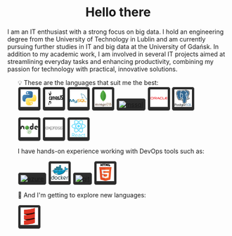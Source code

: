 <h1 align="center">Hello there</h1>
<p align="left">I am an IT enthusiast with a strong focus on big data. I hold an engineering degree from the University of Technology in Lublin and am currently pursuing further studies in IT and big data at the University of Gdańsk. In addition to my academic work, I am involved in several IT projects aimed at streamlining everyday tasks and enhancing productivity, combining my passion for technology with practical, innovative solutions.</p>

<ul>
<p align="left"> 
💡 These are the languages that suit me the best:
<br>
<a href="https://www.python.org" target="_blank" rel="noreferrer" style="padding: 5px; border: 1px solid #ccc; border-radius: 5px; background-color: #2c2c2c; display: inline-block;"> <img src="https://raw.githubusercontent.com/devicons/devicon/master/icons/python/python-original.svg" alt="python" width="40" height="40"/> </a> 
<a href="https://canvasjs.com" target="_blank" rel="noreferrer" style="padding: 5px; border: 1px solid #ccc; border-radius: 5px; background-color: #2c2c2c; display: inline-block;"> <img src="https://raw.githubusercontent.com/Hardik0307/Hardik0307/master/assets/canvasjs-charts.svg" alt="canvasjs" width="40" height="40"/> </a> 
<a href="https://www.mysql.com/" target="_blank" rel="noreferrer" style="padding: 5px; border: 1px solid #ccc; border-radius: 5px; background-color: #2c2c2c; display: inline-block;"> <img src="https://raw.githubusercontent.com/devicons/devicon/master/icons/mysql/mysql-original-wordmark.svg" alt="mysql" width="40" height="40"/> </a>
<a href="https://www.mongodb.com/" target="_blank" rel="noreferrer" style="padding: 5px; border: 1px solid #ccc; border-radius: 5px; background-color: #2c2c2c; display: inline-block;"> <img src="https://raw.githubusercontent.com/devicons/devicon/master/icons/mongodb/mongodb-original-wordmark.svg" alt="mongodb" width="40" height="40"/> </a>
<a href="https://www.microsoft.com/en-us/sql-server" target="_blank" rel="noreferrer" style="padding: 5px; border: 1px solid #ccc; border-radius: 5px; background-color: #2c2c2c; display: inline-block;"> <img src="https://www.svgrepo.com/show/303229/microsoft-sql-server-logo.svg" alt="mssql" width="40" height="40"/> </a>
<a href="https://www.oracle.com/" target="_blank" rel="noreferrer" style="padding: 5px; border: 1px solid #ccc; border-radius: 5px; background-color: #2c2c2c; display: inline-block;"> <img src="https://raw.githubusercontent.com/devicons/devicon/master/icons/oracle/oracle-original.svg" alt="oracle" width="40" height="40"/> </a>
<a href="https://www.postgresql.org" target="_blank" rel="noreferrer" style="padding: 5px; border: 1px solid #ccc; border-radius: 5px; background-color: #2c2c2c; display: inline-block;"> <img src="https://raw.githubusercontent.com/devicons/devicon/master/icons/postgresql/postgresql-original-wordmark.svg" alt="postgresql" width="40" height="40"/> </a>
<br>

<a href="https://nodejs.org" target="_blank" rel="noreferrer" style="padding: 5px; border: 1px solid #ccc; border-radius: 5px; background-color: #2c2c2c; display: inline-block;"> <img src="https://raw.githubusercontent.com/devicons/devicon/master/icons/nodejs/nodejs-original-wordmark.svg" alt="nodejs" width="40" height="40"/> </a> 
<a href="https://expressjs.com" target="_blank" rel="noreferrer" style="padding: 5px; border: 1px solid #ccc; border-radius: 5px; background-color: #2c2c2c; display: inline-block;"> <img src="https://raw.githubusercontent.com/devicons/devicon/master/icons/express/express-original-wordmark.svg" alt="express" width="40" height="40"/> </a> 
<a href="https://reactjs.org/" target="_blank" rel="noreferrer" style="padding: 5px; border: 1px solid #ccc; border-radius: 5px; background-color: #2c2c2c; display: inline-block;"> <img src="https://raw.githubusercontent.com/devicons/devicon/master/icons/react/react-original-wordmark.svg" alt="react" width="40" height="40"/> </a>

<p>I have hands-on experience working with DevOps tools such as:</p>
<a href="https://azure.microsoft.com/en-in/" target="_blank" rel="noreferrer" style="padding: 5px; border: 1px solid #ccc; border-radius: 5px; background-color: #2c2c2c; display: inline-block;"> <img src="https://www.vectorlogo.zone/logos/microsoft_azure/microsoft_azure-icon.svg" alt="azure" width="40" height="40"/> </a> 
<a href="https://www.docker.com/" target="_blank" rel="noreferrer" style="padding: 5px; border: 1px solid #ccc; border-radius: 5px; background-color: #2c2c2c; display: inline-block;"> <img src="https://raw.githubusercontent.com/devicons/devicon/master/icons/docker/docker-original-wordmark.svg" alt="docker" width="40" height="40"/> </a> 
<a href="https://git-scm.com/" target="_blank" rel="noreferrer" style="padding: 5px; border: 1px solid #ccc; border-radius: 5px; background-color: #2c2c2c; display: inline-block;"> <img src="https://www.vectorlogo.zone/logos/git-scm/git-scm-icon.svg" alt="git" width="40" height="40"/> </a> 
<a href="https://www.w3.org/html/" target="_blank" rel="noreferrer" style="padding: 5px; border: 1px solid #ccc; border-radius: 5px; background-color: #2c2c2c; display: inline-block;"> <img src="https://raw.githubusercontent.com/devicons/devicon/master/icons/html5/html5-original-wordmark.svg" alt="html5" width="40" height="40"/> </a> 

<p>📕 And I'm getting to explore new languages:</p>
<a href="https://www.scala-lang.org" target="_blank" rel="noreferrer" style="padding: 5px; border: 1px solid #ccc; border-radius: 5px; background-color: #2c2c2c; display: inline-block;"> <img src="https://raw.githubusercontent.com/devicons/devicon/master/icons/scala/scala-original.svg" alt="scala" width="40" height="40"/> </a>
</p>
